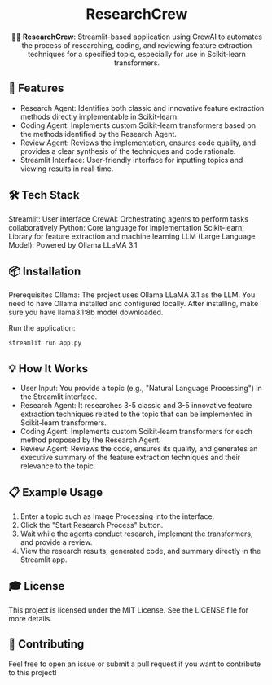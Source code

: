 <div align="center">

# **ResearchCrew**

🤖🧠 **ResearchCrew**: Streamlit-based application using CrewAI to automates the process of researching, coding, and reviewing feature extraction techniques for a specified topic, especially for use in Scikit-learn transformers.

</div>

## 🚀 Features

- Research Agent: Identifies both classic and innovative feature extraction methods directly implementable in Scikit-learn.
- Coding Agent: Implements custom Scikit-learn transformers based on the methods identified by the Research Agent.
- Review Agent: Reviews the implementation, ensures code quality, and provides a clear synthesis of the techniques and code rationale.
- Streamlit Interface: User-friendly interface for inputting topics and viewing results in real-time.

## 🛠️ Tech Stack

Streamlit: User interface
CrewAI: Orchestrating agents to perform tasks collaboratively
Python: Core language for implementation
Scikit-learn: Library for feature extraction and machine learning
LLM (Large Language Model): Powered by Ollama LLaMA 3.1

## 📦 Installation

Prerequisites
Ollama: The project uses Ollama LLaMA 3.1 as the LLM. You need to have Ollama installed and configured locally. After installing, make sure you have llama3.1:8b model downloaded.

Run the application:

```bash
streamlit run app.py
```

## 💡 How It Works

- User Input: You provide a topic (e.g., "Natural Language Processing") in the Streamlit interface.
- Research Agent: It researches 3-5 classic and 3-5 innovative feature extraction techniques related to the topic that can be implemented in Scikit-learn transformers.
- Coding Agent: Implements custom Scikit-learn transformers for each method proposed by the Research Agent.
- Review Agent: Reviews the code, ensures its quality, and generates an executive summary of the feature extraction techniques and their relevance to the topic.

## 📋 Example Usage

1. Enter a topic such as Image Processing into the interface.
2. Click the "Start Research Process" button.
3. Wait while the agents conduct research, implement the transformers, and provide a review.
4. View the research results, generated code, and summary directly in the Streamlit app.

## 🎓 License

This project is licensed under the MIT License. See the LICENSE file for more details.

## 🤝 Contributing

Feel free to open an issue or submit a pull request if you want to contribute to this project!
